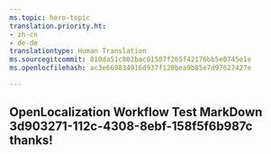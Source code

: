```yaml
---
ms.topic: hero-topic
translation.priority.ht:
- zh-cn
- de-de
translationtype: Human Translation
ms.sourcegitcommit: 810da51c802bac01507f265f42176bb5e0745e1e
ms.openlocfilehash: ac3e669834916d937f120bea9b85e7d97627427e

---
```

## OpenLocalization Workflow Test MarkDown 3d903271-112c-4308-8ebf-158f5f6b987c thanks!



<!--HONumber=Aug16_HO1-->


